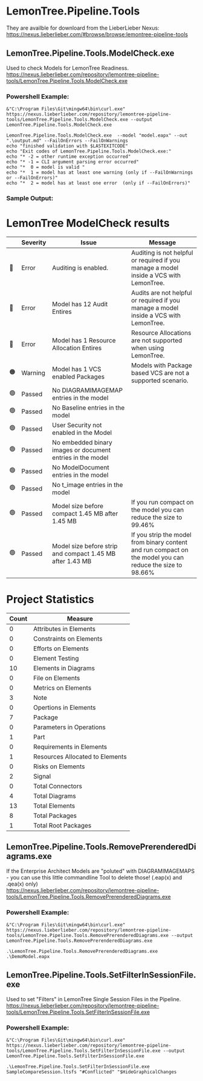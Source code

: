 # LemonTree.Pipeline.Tools

They are availble for downloard from the LieberLieber Nexus:\
https://nexus.lieberlieber.com/#browse/browse:lemontree-pipeline-tools

## LemonTree.Pipeline.Tools.ModelCheck.exe
Used to check Models for LemonTree Readiness.
https://nexus.lieberlieber.com/repository/lemontree-pipeline-tools/LemonTree.Pipeline.Tools.ModelCheck.exe


### Powershell Example:
```
&"C:\Program Files\Git\mingw64\bin\curl.exe" https://nexus.lieberlieber.com/repository/lemontree-pipeline-tools/LemonTree.Pipeline.Tools.ModelCheck.exe --output LemonTree.Pipeline.Tools.ModelCheck.exe
      
LemonTree.Pipeline.Tools.ModelCheck.exe  --model "model.eapx" --out ".\output.md" --FailOnErrors --FailOnWarnings
echo "finished validation with $LASTEXITCODE"
echo "Exit codes of LemonTree.Pipeline.Tools.ModelCheck.exe:"
echo "* -2 = other runtime exception occurred"
echo "* -1 = CLI argument parsing error occurred"
echo "*  0 = model is valid "
echo "*  1 = model has at least one warning (only if --FailOnWarnings or --FailOnErrors)"
echo "*  2 = model has at least one error  (only if --FailOnErrors)"
```

### Sample Output:

# LemonTree ModelCheck results
| | Severity | Issue | Message |
|----------|----------|---------|---------|
|:red_circle:|Error|Auditing is enabled.|Auditing is not helpful or required if you manage a model inside a VCS with LemonTree.|
|:red_circle:|Error|Model has 12 Audit Entires|Audits are not helpful or required if you manage a model inside a VCS with LemonTree.|
|:red_circle:|Error|Model has 1 Resource Allocation Entires|Resource Allocations are not supported when using LemonTree.|
|:orange_circle:|Warning|Model has 1 VCS enabled Packages|Models with Package based VCS  are not a supported scenario.|
|:green_circle:|Passed|No DIAGRAMIMAGEMAP entries in the model||
|:green_circle:|Passed|No Baseline entries in the model||
|:green_circle:|Passed|User Security not enabled in the Model||
|:green_circle:|Passed|No embedded binary images or document entries in the model||
|:green_circle:|Passed|No ModelDocument entries in the model||
|:green_circle:|Passed|No t_image entries in the model||
|:green_circle:|Passed|Model size before compact 1.45 MB after 1.45 MB|If you run compact on the model you can reduce the size to 99.46%|
|:green_circle:|Passed|Model size before strip and compact 1.45 MB after 1.43 MB|If you strip the model from binary content and run compact on the model you can reduce the size to 98.66%|

# Project Statistics
|Count|Measure|
|-------|-------|
|0|Attributes in Elements|
|0|Constraints on Elements|
|0|Efforts on Elements|
|0|Element Testing|
|10|Elements in Diagrams|
|0|File on Elements|
|0|Metrics on Elements|
|3|Note|
|0|Opertions in Elements|
|7|Package|
|0|Parameters in Operations|
|1|Part|
|0|Requirements in Elements|
|1|Resources Allocated to Elements|
|0|Risks on Elements|
|2|Signal|
|0|Total Connectors|
|4|Total Diagrams|
|13|Total Elements|
|8|Total Packages|
|1|Total Root Packages|




## LemonTree.Pipeline.Tools.RemovePrerenderedDiagrams.exe
If the Enterprise Architect Models are "poluted" with DIAGRAMIMAGEMAPS - you can use this little commandline Tool to delete those! (.eap(x) and .qea(x) only)\
https://nexus.lieberlieber.com/repository/lemontree-pipeline-tools/LemonTree.Pipeline.Tools.RemovePrerenderedDiagrams.exe

### Powershell Example:
```
&"C:\Program Files\Git\mingw64\bin\curl.exe" https://nexus.lieberlieber.com/repository/lemontree-pipeline-tools/LemonTree.Pipeline.Tools.RemovePrerenderedDiagrams.exe --output LemonTree.Pipeline.Tools.RemovePrerenderedDiagrams.exe

.\LemonTree.Pipeline.Tools.RemovePrerenderedDiagrams.exe .\DemoModel.eapx
```

## LemonTree.Pipeline.Tools.SetFilterInSessionFile.exe
Used to set "Filters" in LemonTree Single Session Files in the Pipeline.\
https://nexus.lieberlieber.com/repository/lemontree-pipeline-tools/LemonTree.Pipeline.Tools.SetFilterInSessionFile.exe

### Powershell Example:
```
&"C:\Program Files\Git\mingw64\bin\curl.exe" https://nexus.lieberlieber.com/repository/lemontree-pipeline-tools/LemonTree.Pipeline.Tools.SetFilterInSessionFile.exe --output LemonTree.Pipeline.Tools.SetFilterInSessionFile.exe

.\LemonTree.Pipeline.Tools.SetFilterInSessionFile.exe SampleCompareSession.ltsfs "#Conflicted" "$HideGraphicalChanges
```
